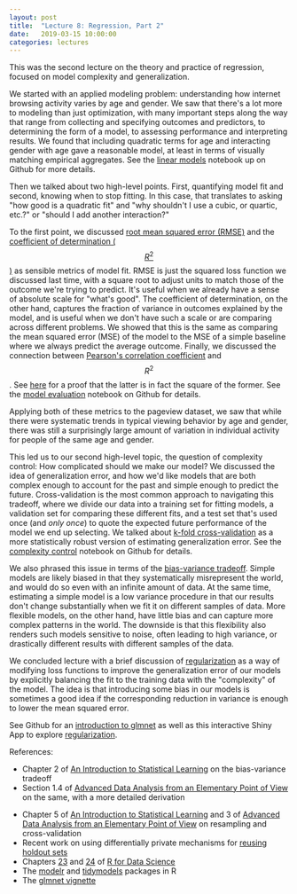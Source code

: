 ```yaml
---
layout: post
title:  "Lecture 8: Regression, Part 2"
date:   2019-03-15 10:00:00
categories: lectures
---
```


This was the second lecture on the theory and practice of regression, focused on model complexity and generalization.

<center>
<script async class="speakerdeck-embed" data-id="8b16d5652bae434e8d478f70bcce6724" data-ratio="1.33333333333333" src="//speakerdeck.com/assets/embed.js"></script>
</center>

We started with an applied modeling problem: understanding how internet browsing activity varies by age and gender. We saw that there's a lot more to modeling than just optimization, with many important steps along the way that range from collecting and specifying outcomes and predictors, to determining the form of a model, to assessing performance and interpreting results. We found that including quadratic terms for age and interacting gender with age gave a reasonable model, at least in terms of visually matching empirical aggregates. See the [linear models](https://github.com/jhofman/msd2019/blob/master/lectures/lecture_7/linear_models.ipynb) notebook up on Github for more details.

Then we talked about two high-level points.
First, quantifying model fit and second, knowing when to stop fitting.
In this case, that translates to asking "how good is a quadratic fit" and "why shouldn't I use a cubic, or quartic, etc.?" or "should I add another interaction?"

To the first point, we discussed [root mean squared error (RMSE)](https://en.wikipedia.org/wiki/Root-mean-square_deviation) and the [coefficient of determination ($$R^2$$)](https://en.wikipedia.org/wiki/Coefficient_of_determination) as sensible metrics of model fit.
RMSE is just the squared loss function we discussed last time, with a square root to adjust units to match those of the outcome we're trying to predict.
It's useful when we already have a sense of absolute scale for "what's good".
The coefficient of determination, on the other hand,  captures the fraction of variance in outcomes explained by the model, and is useful when we don't have such a scale or are comparing across different problems.
We showed that this is the same as comparing the mean squared error (MSE) of the model to the MSE of a simple baseline where we always predict the average outcome.
Finally, we discussed the connection between [Pearson's correlation coefficient](https://en.wikipedia.org/wiki/Pearson_correlation_coefficient) and $$R^2$$.
See [here](https://economictheoryblog.com/2014/11/05/proof/) for a proof that the latter is in fact the square of the former. See the [model evaluation](https://github.com/jhofman/msd2019/blob/master/lectures/lecture_8/model_evaluation.ipynb) notebook on Github for details.

Applying both of these metrics to the pageview dataset, we saw that while there were systematic trends in typical viewing behavior by age and gender, there was still a surprisingly large amount of variation in individual activity for people of the same age and gender.

This led us to our second high-level topic, the question of complexity control: How complicated should we make our model?
We discussed the idea of generalization error, and how we'd like models that are both complex enough to account for the past and simple enough to predict the future.
Cross-validation is the most common approach to navigating this tradeoff, where we divide our data into a training set for fitting models, a validation set for comparing these different fits, and a test set that's used once (and *only once*) to quote the expected future performance of the model we end up selecting.
We talked about [k-fold cross-validation](https://www.youtube.com/watch?v=TIgfjmp-4BA) as a more statistically robust version of estimating generalization error. See the [complexity control](https://github.com/jhofman/msd2019/blob/master/lectures/lecture_8/complexity_Control.ipynb) notebook on Github for details.

We also phrased this issue in terms of the [bias-variance tradeoff](http://scott.fortmann-roe.com/docs/BiasVariance.html).
Simple models are likely biased in that they systematically misrepresent the world, and would do so even with an infinite amount of data.
At the same time, estimating a simple model is a low variance procedure in that our results don't change substantially when we fit it on different samples of data.
More flexible models, on the other hand, have little bias and can capture more complex patterns in the world.
The downside is that this flexibility also renders such models sensitive to noise, often leading to high variance, or drastically different results with different samples of the data. 

We concluded lecture with a brief discussion of [regularization](https://en.wikipedia.org/wiki/Regularization_%28mathematics%29) as a way of modifying loss functions to improve the generalization error of our models by explicitly balancing the fit to the training data with the "complexity" of the model.
The idea is that introducing some bias in our models is sometimes a good idea if the corresponding reduction in variance is enough to lower the mean squared error. 

See Github for an [introduction to glmnet](http://localhost:8888/notebooks/lecture_8/intro_to_glmnet.ipynb) as well as this interactive Shiny App to explore [regularization](https://jmhmsr.shinyapps.io/regularization/).


References:

* Chapter 2 of [An Introduction to Statistical Learning](http://www-bcf.usc.edu/~gareth/ISL/) on the bias-variance tradeoff
* Section 1.4 of [Advanced Data Analysis from an Elementary Point of View](http://www.stat.cmu.edu/~cshalizi/ADAfaEPoV/) on the same, with a more detailed derivation
<!-- http://www.inf.ed.ac.uk/teaching/courses/mlsc/Notes/Lecture4/BiasVariance.pdf -->
* Chapter 5 of [An Introduction to Statistical Learning](http://www-bcf.usc.edu/~gareth/ISL/) and 3 of [Advanced Data Analysis from an Elementary Point of View](http://www.stat.cmu.edu/~cshalizi/ADAfaEPoV/) on resampling and cross-validation
* Recent work on using differentially private mechanisms for [reusing holdout sets](https://research.googleblog.com/2015/08/the-reusable-holdout-preserving.html)
* Chapters [23](http://r4ds.had.co.nz/model-basics.html) and [24](http://r4ds.had.co.nz/model-building.html) of [R for Data Science](http://r4ds.had.co.nz)
* The [modelr](https://modelr.tidyverse.org) and [tidymodels](https://github.com/tidymodels/tidymodels) packages in R
* The [glmnet vignette](https://web.stanford.edu/~hastie/glmnet/glmnet_alpha.html)